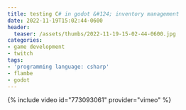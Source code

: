 ```yaml
---
title: testing C# in godot &#124; inventory management
date: 2022-11-19T15:02:44-0600
header:
  teaser: /assets/thumbs/2022-11-19-15-02-44-0600.jpg
categories:
- game development
- twitch
tags:
- 'programming language: csharp'
- flambe
- godot
---
```

{% include video id="773093061" provider="vimeo" %}
